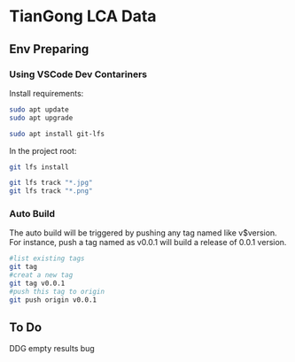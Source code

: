 
# TianGong LCA Data

## Env Preparing

### Using VSCode Dev Contariners

Install requirements:

```bash
sudo apt update
sudo apt upgrade

sudo apt install git-lfs
```

In the project root:

```bash
git lfs install

git lfs track "*.jpg"
git lfs track "*.png"

```

### Auto Build

The auto build will be triggered by pushing any tag named like v$version. For instance, push a tag named as v0.0.1 will build a release of 0.0.1 version.

```bash
#list existing tags
git tag
#creat a new tag
git tag v0.0.1
#push this tag to origin
git push origin v0.0.1
```

## To Do

DDG empty results bug
